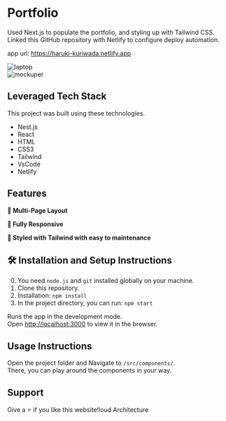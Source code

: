 # Portfolio

Used Next.js to populate the portfolio, and styling up with Tailwind CSS.
Linked this GitHub repository with Netlify to configure deploy automation.

app url: https://haruki-kuriwada.netlify.app
<br/>

![laptop](https://github.com/kuri-sun/portfolio/assets/62743644/54bac1c5-e58c-4a99-98e3-5b7a5482c759)
<br/>
![mockuper](https://github.com/kuri-sun/portfolio/assets/62743644/c1c79c76-33a4-4283-b41e-77b499744cb5)
<br/>

## Leveraged Tech Stack

This project was built using these technologies.

- Nest.js
- React
- HTML
- CSS3
- Tailwind
- VsCode
- Netlify

## Features

**📖 Multi-Page Layout**

**📱 Fully Responsive**

**🎨 Styled with Tailwind with easy to maintenance**

## 🛠 Installation and Setup Instructions

0. You need `node.js` and `git` installed globally on your machine.
1. Clone this repository.
2. Installation: `npm install`
3. In the project directory, you can run: `npm start`

Runs the app in the development mode.\
Open [http://localhost:3000](http://localhost:3000) to view it in the browser.

## Usage Instructions

Open the project folder and Navigate to `/src/components/`. <br/>
There, you can play around the components in your way.

## Support

Give a ⭐ if you like this website!loud Architecture
